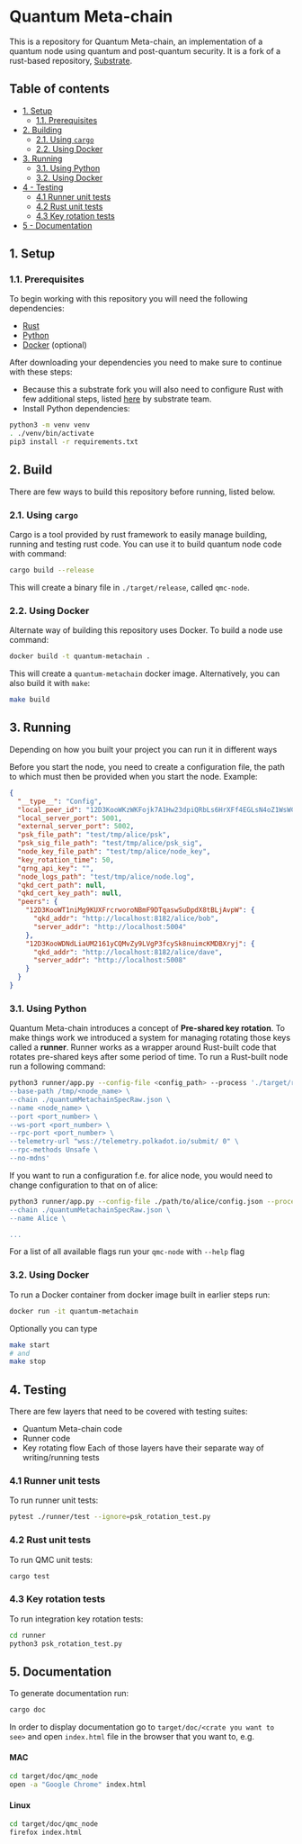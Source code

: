 # Quantum Meta-chain

This is a repository for Quantum Meta-chain, an implementation of a quantum node using quantum 
and post-quantum security. It is a fork of a rust-based repository, [Substrate](https://github.com/paritytech/substrate).

## Table of contents
- [1. Setup](#1-setup)
  - [1.1. Prerequisites](#11-prerequisites)
- [2. Building](#2-build)
  - [2.1. Using `cargo`](#21-using-cargo)
  - [2.2. Using Docker](#22-using-docker)
- [3. Running](#3-running)
  - [3.1. Using Python](#31-using-python)
  - [3.2. Using Docker](#32-using-docker)
- [4 - Testing](#4-testing)
  - [4.1 Runner unit tests](#41-runner-unit-tests)
  - [4.2 Rust unit tests](#42-rust-unit-tests)
  - [4.3 Key rotation tests](#43-key-rotation-tests)
- [5 - Documentation](#5-documentation)

## 1. Setup
### 1.1. Prerequisites 
To begin working with this repository you will need the following dependencies:
- [Rust](https://www.rust-lang.org/tools/install)
- [Python](https://www.python.org/downloads/)
- [Docker](https://docs.docker.com/engine/install/) (optional)

After downloading your dependencies you need to make sure to continue with these steps:
- Because this a substrate fork you will also need to configure Rust with few additional steps, listed [here](https://docs.substrate.io/install/)
by substrate team.
- Install Python dependencies:
```bash
python3 -m venv venv
. ./venv/bin/activate
pip3 install -r requirements.txt
```

## 2. Build
There are few ways to build this repository before running, listed below.

### 2.1. Using `cargo` 
Cargo is a tool provided by rust framework to easily manage building, running and testing rust code.
You can use it to build quantum node code with command:
```bash
cargo build --release
```
This will create a binary file in `./target/release`, called `qmc-node`.

### 2.2. Using Docker
Alternate way of building this repository uses Docker. To build a node use command:
```bash
docker build -t quantum-metachain .
```
This will create a `quantum-metachain` docker image.
Alternatively, you can also build it with `make`:
```bash
make build
```

## 3. Running
Depending on how you built your project you can run it in different ways

Before you start the node, you need to create a configuration file, the path to which must then be provided when you start the node.
Example:
```json
{
  "__type__": "Config",
  "local_peer_id": "12D3KooWKzWKFojk7A1Hw23dpiQRbLs6HrXFf4EGLsN4oZ1WsWCc",
  "local_server_port": 5001,
  "external_server_port": 5002,
  "psk_file_path": "test/tmp/alice/psk",
  "psk_sig_file_path": "test/tmp/alice/psk_sig",
  "node_key_file_path": "test/tmp/alice/node_key",
  "key_rotation_time": 50,
  "qrng_api_key": "",
  "node_logs_path": "test/tmp/alice/node.log",
  "qkd_cert_path": null,
  "qkd_cert_key_path": null,
  "peers": {
    "12D3KooWT1niMg9KUXFrcrworoNBmF9DTqaswSuDpdX8tBLjAvpW": {
      "qkd_addr": "http://localhost:8182/alice/bob",
      "server_addr": "http://localhost:5004"
    },
    "12D3KooWDNdLiaUM2161yCQMvZy9LVgP3fcySk8nuimcKMDBXryj": {
      "qkd_addr": "http://localhost:8182/alice/dave",
      "server_addr": "http://localhost:5008"
    }
  }
}
```

### 3.1. Using Python
Quantum Meta-chain introduces a concept of **Pre-shared key rotation**.
To make things work we introduced a system for managing rotating those keys called a **runner**.
Runner works as a wrapper around Rust-built code that rotates pre-shared keys after some period of time.
To run a Rust-built node run a following command:

```bash
python3 runner/app.py --config-file <config_path> --process './target/release/qmc-node \
--base-path /tmp/<node_name> \
--chain ./quantumMetachainSpecRaw.json \
--name <node_name> \
--port <port_number> \
--ws-port <port_number> \
--rpc-port <port_number> \
--telemetry-url "wss://telemetry.polkadot.io/submit/ 0" \
--rpc-methods Unsafe \
--no-mdns'
```
If you want to run a configuration f.e. for alice node, you would need to change configuration to that on of alice:
```bash
python3 runner/app.py --config-file ./path/to/alice/config.json --process './target/release/qmc-node \
--chain ./quantumMetachainSpecRaw.json \
--name Alice \

...
```
For a list of all available flags run your `qmc-node` with `--help` flag

### 3.2. Using Docker
To run a Docker container from docker image built in earlier steps run:
```bash
docker run -it quantum-metachain
```
Optionally you can type
```bash
make start
# and
make stop
```

## 4. Testing
There are few layers that need to be covered with testing suites:
- Quantum Meta-chain code
- Runner code
- Key rotating flow
Each of those layers have their separate way of writing/running tests

### 4.1 Runner unit tests
To run runner unit tests:
```bash
pytest ./runner/test --ignore=psk_rotation_test.py
```

### 4.2 Rust unit tests
To run QMC unit tests:
```bash
cargo test
```

### 4.3 Key rotation tests
To run integration key rotation tests:
```bash
cd runner
python3 psk_rotation_test.py
```
  

## 5. Documentation
To generate documentation run:
```bash
cargo doc
```

In order to display documentation go to `target/doc/<crate you want to see>` and open `index.html` file in the browser that you want to, e.g.
#### MAC

```bash
cd target/doc/qmc_node
open -a "Google Chrome" index.html
```

#### Linux

```bash
cd target/doc/qmc_node
firefox index.html
```
